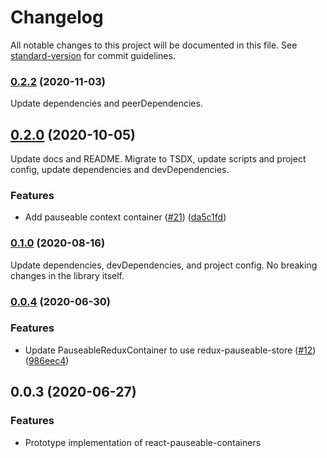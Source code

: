 # Changelog

All notable changes to this project will be documented in this file. See [standard-version](https://github.com/conventional-changelog/standard-version) for commit guidelines.

### [0.2.2](https://github.com/spautz/react-hibernate/compare/v0.2.1...v0.2.2) (2020-11-03)

Update dependencies and peerDependencies.

## [0.2.0](https://github.com/spautz/react-hibernate/compare/v0.0.4...v0.2.0) (2020-10-05)

Update docs and README. Migrate to TSDX, update scripts and project config, update dependencies and devDependencies.

### Features

- Add pauseable context container ([#21](https://github.com/spautz/react-hibernate/issues/21)) ([da5c1fd](https://github.com/spautz/react-hibernate/commit/da5c1fd4f05fc26f27e6ad1042b252fd1c58f040))

### [0.1.0](https://github.com/spautz/react-hibernate/compare/v0.0.4...v0.1.0) (2020-08-16)

Update dependencies, devDependencies, and project config. No breaking changes in the library itself.

### [0.0.4](https://github.com/spautz/react-hibernate/compare/v0.0.3...v0.0.4) (2020-06-30)

### Features

- Update PauseableReduxContainer to use redux-pauseable-store ([#12](https://github.com/spautz/react-hibernate/issues/12)) ([986eec4](https://github.com/spautz/react-hibernate/commit/986eec4da44965cc4cb1e78d6b7021bb4263135d))

## 0.0.3 (2020-06-27)

### Features

- Prototype implementation of react-pauseable-containers
